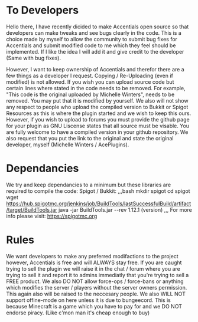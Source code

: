 # To Developers
Hello there, I have recently dicided to make Accentials open source so that developers can make tweaks and see bugs clearly in the code. This is a choice made by myself to allow the community to submit bug fixes for Accentials and submit modified code to me which they feel should be implemented. If I like the idea I will add it and give credit to the developer (Same with bug fixes).

However, I want to keep ownership of Accentials and therefor there are a few things as a developer I request. Copying / Re-Uploading (even if modified) is not allowed. If you wish you can upload source code but certain lines where stated in the code needs to be removed. For example, "This code is the original uploaded by Michelle Winters", needs to be removed. You may put that it is modified by yourself.
We also will not show any respect to people who upload the compiled version to Bukkit or Spigot Resources as this is where the plugin started and we wish to keep this ours. However, if you wish to upload to forums you must provide the github page for your plugin as GNU Liscense states that all source must be visable. You are fully welcome to have a compiled version in your github repository. We also request that you put the link to the original and state the original developer, myself (Michelle Winters / AcePlugins).

# Dependancies
We try and keep dependancies to a minimum but these libraries are required to compile the code:
Spigot / Bukkit:
,,,bash
mkdir spigot
cd spigot
wget https://hub.spigotmc.org/jenkins/job/BuildTools/lastSuccessfulBuild/artifact/target/BuildTools.jar
java -jar BuildTools.jar --rev 1.12.1 (version)
,,,
For more info please visit: https://spigotmc.org

# Rules
We want developers to make any preferred modifactions to the project however, Accentials is free and will ALWAYS stay free. If you are caught trying to sell the plugin we will raise it in the chat / forum where you are trying to sell it and report it to admins immediatly that you're trying to sell a FREE product.
We also DO NOT allow force-ops / force-bans or anything which modifies the server / players without the server owners permission. This again also will be raised to the neccesary people.
We also WILL NOT support offine-mode on here unless it is due to bungeecord. This is because Minecraft is a game which you have to pay for and we DO NOT endorse piracy. (Like c'mon man it's cheap enough to buy)
